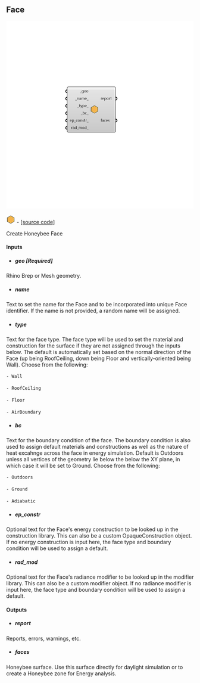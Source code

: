 ## Face

![](../../images/components/Face.png)

![](../../images/icons/Face.png) - [[source code]](https://github.com/ladybug-tools/honeybee-grasshopper-core/blob/master/honeybee_grasshopper_core/src//HB%20Face.py)


Create Honeybee Face 



#### Inputs
* ##### geo [Required]
Rhino Brep or Mesh geometry. 
* ##### name 
Text to set the name for the Face and to be incorporated into unique Face identifier. If the name is not provided, a random name will be assigned. 
* ##### type 
Text for the face type. The face type will be used to set the material and construction for the surface if they are not assigned through the inputs below. The default is automatically set based on the normal direction of the Face (up being RoofCeiling, down being Floor and vertically-oriented being Wall). Choose from the following: 

    - Wall

    - RoofCeiling

    - Floor

    - AirBoundary
* ##### bc 
Text for the boundary condition of the face. The boundary condition is also used to assign default materials and constructions as well as the nature of heat excahnge across the face in energy simulation. Default is Outdoors unless all vertices of the geometry lie below the below the XY plane, in which case it will be set to Ground. Choose from the following: 

    - Outdoors

    - Ground

    - Adiabatic
* ##### ep_constr 
Optional text for the Face's energy construction to be looked up in the construction library. This can also be a custom OpaqueConstruction object. If no energy construction is input here, the face type and boundary condition will be used to assign a default. 
* ##### rad_mod 
Optional text for the Face's radiance modifier to be looked up in the modifier library. This can also be a custom modifier object. If no radiance modifier is input here, the face type and boundary condition will be used to assign a default. 

#### Outputs
* ##### report
Reports, errors, warnings, etc. 
* ##### faces
Honeybee surface. Use this surface directly for daylight simulation or to create a Honeybee zone for Energy analysis. 